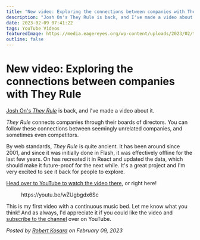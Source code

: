 ```yaml
---
title: "New video: Exploring the connections between companies with They Rule"
description: "Josh On's They Rule is back, and I've made a video about it."
date: 2023-02-09 07:41:22
tags: YouTube Videos
featuredImage: https://media.eagereyes.org/wp-content/uploads/2023/02/they-rule-thumb-4x3-1.jpeg
outline: false
---
```


# New video: Exploring the connections between companies with They Rule

<a href="https://theyrule.net">Josh On's <em>They Rule</em></a> is back, and I've made a video about it.

<em>They Rule</em> connects companies through their boards of directors. You can follow these connections between seemingly unrelated companies, and sometimes even competitors.

By web standards, <em>They Rule</em> is quite ancient. It has been around since 2001, and since it was initially done in Flash, it was effectively offline for the last few years. On has recreated it in React and updated the data, which should make it future-proof for the next while. It's a great project and I'm very excited to see it back for people to explore.

<a href="https://youtu.be/wZUgbgdx6Sc">Head over to YouTube to watch the video there</a>, or right here!

<figure class="wp-block-embed is-type-video is-provider-youtube wp-block-embed-youtube wp-embed-aspect-16-9 wp-has-aspect-ratio"><div class="wp-block-embed__wrapper">
https://youtu.be/wZUgbgdx6Sc
</div></figure>

This is my first video with a continuous music bed. Let me know what you think! And as always, I'd appreciate it if you could like the video and <a href="https://www.youtube.com/@eagereyes">subscribe to the channel</a> over on YouTube.


_Posted by <a href="/about">Robert Kosara</a> on February 09, 2023_


